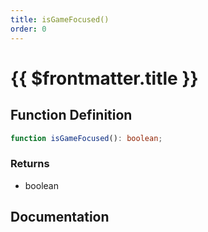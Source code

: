 ```yaml
---
title: isGameFocused()
order: 0
---
```


# {{ $frontmatter.title }}

<!--@include: ./isGameFocused_partial_header.md-->

## Function Definition

```ts
function isGameFocused(): boolean;
```

### Returns

* boolean

## Documentation

<!--@include: ./isGameFocused_partial_footer.md-->
